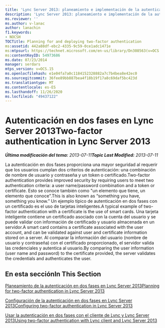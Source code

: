 ```yaml
---
title: 'Lync Server 2013: planeamiento e implementación de la autenticación en dos fases'
description: 'Lync Server 2013: planeamiento e implementación de la autenticación en dos fases.'
ms.reviewer: ''
ms.author: v-lanac
author: lanachin
f1.keywords:
- NOCSH
TOCTitle: Planning for and deploying two-factor authentication
ms:assetid: 442a88df-ebc2-4335-9c59-0ce1adc1471e
ms:mtpsurl: https://technet.microsoft.com/en-us/library/Dn308563(v=OCS.15)
ms:contentKeyID: 54973686
ms.date: 07/23/2014
manager: serdars
mtps_version: v=OCS.15
ms.openlocfilehash: e1e04fa7a0c1184152328882a7c7b4bea8e42ec0
ms.sourcegitcommit: 36fee89bb887bea4f18b19f17a8c69daf5bc423d
ms.translationtype: MT
ms.contentlocale: es-ES
ms.lasthandoff: 11/26/2020
ms.locfileid: "49437122"
---
```

# <a name="two-factor-authentication-in-lync-server-2013"></a><span data-ttu-id="af295-103">Autenticación en dos fases en Lync Server 2013</span><span class="sxs-lookup"><span data-stu-id="af295-103">Two-factor authentication in Lync Server 2013</span></span>

<div data-xmlns="http://www.w3.org/1999/xhtml">

<div class="topic" data-xmlns="http://www.w3.org/1999/xhtml" data-msxsl="urn:schemas-microsoft-com:xslt" data-cs="https://msdn.microsoft.com/">

<div data-asp="https://msdn2.microsoft.com/asp">



</div>

<div id="mainSection">

<div id="mainBody"><span data-ttu-id="af295-104">

<span> </span></span><span class="sxs-lookup"><span data-stu-id="af295-104">

<span> </span></span></span>

<span data-ttu-id="af295-105">_**Última modificación del tema:** 2013-07-11_</span><span class="sxs-lookup"><span data-stu-id="af295-105">_**Topic Last Modified:** 2013-07-11_</span></span>

<span data-ttu-id="af295-106">La autenticación en dos fases proporciona una mayor seguridad al requerir que los usuarios cumplan dos criterios de autenticación: una combinación de nombre de usuario y contraseña y un token o certificado.</span><span class="sxs-lookup"><span data-stu-id="af295-106">Two-factor authentication provides improved security by requiring users to meet two authentication criteria: a user name/password combination and a token or certificate.</span></span> <span data-ttu-id="af295-107">Esto se conoce también como "un elemento que tiene, un elemento que conoce".</span><span class="sxs-lookup"><span data-stu-id="af295-107">This is also known as “something you have, something you know.”</span></span> <span data-ttu-id="af295-108">Un ejemplo típico de autenticación en dos fases con un certificado es el uso de tarjetas inteligentes.</span><span class="sxs-lookup"><span data-stu-id="af295-108">A typical example of two-factor authentication with a certificate is the use of smart cards.</span></span> <span data-ttu-id="af295-109">Una tarjeta inteligente contiene un certificado asociado con la cuenta del usuario y se puede validar con información de certificado y usuario almacenada en un servidor.</span><span class="sxs-lookup"><span data-stu-id="af295-109">A smart card contains a certificate associated with the user account, and can be validated against user and certificate information stored on a server.</span></span> <span data-ttu-id="af295-110">Al comparar la información del usuario (nombre de usuario y contraseña) con el certificado proporcionado, el servidor valida las credenciales y autentica al usuario.</span><span class="sxs-lookup"><span data-stu-id="af295-110">By comparing the user information (user name and password) to the certificate provided, the server validates the credentials and authenticates the user.</span></span>

<div>

## <a name="in-this-section"></a><span data-ttu-id="af295-111">En esta sección</span><span class="sxs-lookup"><span data-stu-id="af295-111">In This Section</span></span>

[<span data-ttu-id="af295-112">Planeamiento de la autenticación en dos fases en Lync Server 2013</span><span class="sxs-lookup"><span data-stu-id="af295-112">Planning for two-factor authentication in Lync Server 2013</span></span>](lync-server-2013-planning-for-two-factor-authentication.md)

[<span data-ttu-id="af295-113">Configuración de la autenticación en dos fases en Lync Server 2013</span><span class="sxs-lookup"><span data-stu-id="af295-113">Configuring two-factor authentication in Lync Server 2013</span></span>](lync-server-2013-configuring-two-factor-authentication.md)

[<span data-ttu-id="af295-114">Usar la autenticación en dos fases con el cliente de Lync y Lync Server 2013</span><span class="sxs-lookup"><span data-stu-id="af295-114">Using two-factor authentication with Lync client and Lync Server 2013</span></span>](lync-server-2013-using-two-factor-authentication-with-lync-client.md)

<span data-ttu-id="af295-115"></div>

</div>

<span> </span>

</div>

</div>

</span><span class="sxs-lookup"><span data-stu-id="af295-115"></div>

</div>

<span> </span>

</div>

</div>

</span></span></div>

